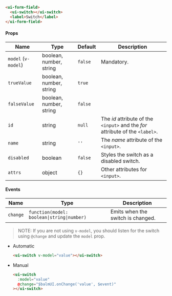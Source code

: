 ```html
<ui-form-field>
  <ui-switch></ui-switch>
  <label>Switch</label>
</ui-form-field>
```

#### Props

| Name                | Type                    | Default | Description                                                                   |
| ------------------- | ----------------------- | ------- | ----------------------------------------------------------------------------- |
| `model` (`v-model`) | boolean, number, string | `false` | Mandatory.                                                                    |
| `trueValue`         | boolean, number, string | `true`  |                                                                               |
| `falseValue`        | boolean, number, string | `false` |                                                                               |
| `id`                | string                  | `null`  | The _id_ attribute of the `<input>` and the _for_ attribute of the `<label>`. |
| `name`              | string                  | `''`    | The _name_ attribute of the `<input>`.                                        |
| `disabled`          | boolean                 | `false` | Styles the switch as a disabled switch.                                       |
| `attrs`             | object                  | `{}`    | Other attributes for `<input>`.                                               |

#### Events

| Name     | Type                                       | Description                       |
| -------- | ------------------------------------------ | --------------------------------- |
| `change` | `function(model: boolean\|string\|number)` | Emits when the switch is changed. |

> NOTE: If you are not using `v-model`, you should listen for the switch using `@change` and update the `model` prop.

- Automatic
  ```html
  <ui-switch v-model="value"></ui-switch>
  ```
- Manual
  ```html
  <ui-switch
    :model="value"
    @change="$balmUI.onChange('value', $event)"
  ></ui-switch>
  ```
